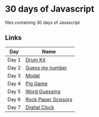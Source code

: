 
# 30 days of Javascript

files containing 30 days of Javascript

## Links

| Day            |  Name                                                             |
| ----------------- | ------------------------------------------------------------------ |
| Day 1 |[Drum Kit](https://drum-drum-kit-01.netlify.app/) |
| Day 2 |[Guess my number](https://guess-my-number-02.netlify.app/) |
| Day 3 |[Modal](https://modal-03.netlify.app/) |
| Day 4 |[Pig Game](https://pig-game-04.netlify.app/) |
| Day 5 |[Word Guessing](https://word-guessing-05.netlify.app/) |
| Day 6 |[Rock Paper Scissors](https://rock-paper-scissors-06.netlify.app/) |
| Day 7 |[Digital Clock](https://07-digital-clock.netlify.app/) |

